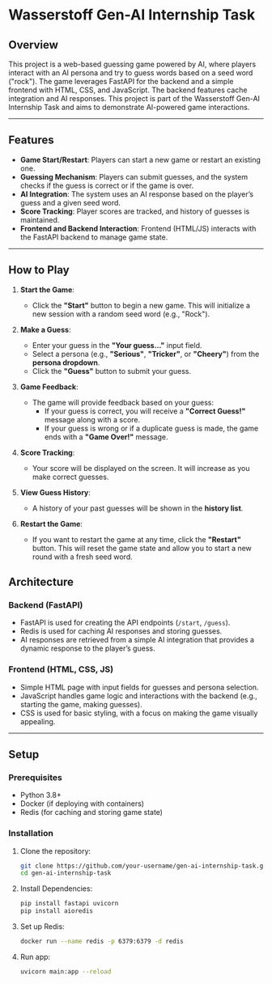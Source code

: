 # Wasserstoff Gen-AI Internship Task

## Overview

This project is a web-based guessing game powered by AI, where players interact with an AI persona and try to guess words based on a seed word ("rock"). The game leverages FastAPI for the backend and a simple frontend with HTML, CSS, and JavaScript. The backend features cache integration and AI responses. This project is part of the Wasserstoff Gen-AI Internship Task and aims to demonstrate AI-powered game interactions.

---

## Features

- **Game Start/Restart**: Players can start a new game or restart an existing one.
- **Guessing Mechanism**: Players can submit guesses, and the system checks if the guess is correct or if the game is over.
- **AI Integration**: The system uses an AI response based on the player’s guess and a given seed word.
- **Score Tracking**: Player scores are tracked, and history of guesses is maintained.
- **Frontend and Backend Interaction**: Frontend (HTML/JS) interacts with the FastAPI backend to manage game state.

---

## How to Play

1. **Start the Game**: 
   - Click the **"Start"** button to begin a new game. This will initialize a new session with a random seed word (e.g., "Rock").
   
2. **Make a Guess**:
   - Enter your guess in the **"Your guess..."** input field.
   - Select a persona (e.g., **"Serious"**, **"Tricker"**, or **"Cheery"**) from the **persona dropdown**.
   - Click the **"Guess"** button to submit your guess.

3. **Game Feedback**:
   - The game will provide feedback based on your guess:
     - If your guess is correct, you will receive a **"Correct Guess!"** message along with a score.
     - If your guess is wrong or if a duplicate guess is made, the game ends with a **"Game Over!"** message.
   
4. **Score Tracking**:
   - Your score will be displayed on the screen. It will increase as you make correct guesses.
   
5. **View Guess History**:
   - A history of your past guesses will be shown in the **history list**.

6. **Restart the Game**:
   - If you want to restart the game at any time, click the **"Restart"** button. This will reset the game state and allow you to start a new round with a fresh seed word.

## Architecture

### Backend (FastAPI)
- FastAPI is used for creating the API endpoints (`/start`, `/guess`).
- Redis is used for caching AI responses and storing guesses.
- AI responses are retrieved from a simple AI integration that provides a dynamic response to the player’s guess.

### Frontend (HTML, CSS, JS)
- Simple HTML page with input fields for guesses and persona selection.
- JavaScript handles game logic and interactions with the backend (e.g., starting the game, making guesses).
- CSS is used for basic styling, with a focus on making the game visually appealing.

---

## Setup

### Prerequisites

- Python 3.8+
- Docker (if deploying with containers)
- Redis (for caching and storing game state)

### Installation

1. Clone the repository:
   ```bash
   git clone https://github.com/your-username/gen-ai-internship-task.git
   cd gen-ai-internship-task

2. Install Dependencies:
   ```bash
   pip install fastapi uvicorn
   pip install aioredis

3. Set up Redis:
   ```bash
   docker run --name redis -p 6379:6379 -d redis

4. Run app:
   ```bash
   uvicorn main:app --reload
